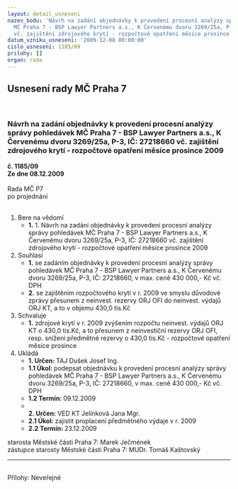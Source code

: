 ```yaml
---
layout: detail_usneseni
nazev_bodu: 'Návrh na zadání objednávky k provedení procesní analýzy správy pohledávek
  MČ Praha 7 - BSP Lawyer Partners a.s., K Červenému dvoru 3269/25a, P-3,   IČ: 27218660
  vč. zajištění zdrojového krytí - rozpočtové opatření měsíce prosince 2009'
datum_vzniku_usneseni: '2009-12-08 00:00:00'
cislo_usneseni: 1185/09
prilohy: []
organ: rada
---
```

<div id="ucUsn_pList" class="usn">
	<span><h2>Usnesení rady MČ Praha 7 </h2>
<br></span><div class="standBody">
<span><h3>Návrh na zadání objednávky k provedení procesní analýzy správy pohledávek MČ Praha 7 - BSP Lawyer Partners a.s., K Červenému dvoru 3269/25a, P-3,   IČ: 27218660 vč. zajištění zdrojového krytí - rozpočtové opatření měsíce prosince 2009</h3></span><div class="center">
		<strong>č. 1185/09</strong><br>
	</div>
<div class="center">
		<strong>Ze dne 08.12.2009</strong><br><br>
	</div>Rada MČ P7<br> po projednání<br><br><ol>
<li>Bere na vědomí<ul><li>
<strong>1.</strong> 1.      Návrh na zadání objednávky k provedení procesní analýzy správy pohledávek  MČ Praha 7 - BSP Lawyer Partners a.s., K Červenému dvoru 3269/25a, P-3,     IČ: 27218660 vč. zajištění zdrojového krytí - rozpočtové opatření měsíce  prosince 2009</li></ul>
</li>
<li>Souhlasí<ul>
<li>
<strong>1.</strong> se zadáním objednávky k provedení procesní analýzy správy pohledávek MČ Praha 7 - BSP Lawyer Partners a.s., K Červenému dvoru 3269/25a, P-3,             IČ: 27218660, v max. ceně 430 000,- Kč vč. DPH</li>
<li>
<strong>2.</strong> se zajištěním rozpočtového krytí v r. 2009 ve smyslu důvodové zprávy přesunem z neinvest. rezervy ORJ OFI do neinvest. výdajů ORJ KT, a to v objemu        430,0 tis.Kč</li>
</ul>
</li>
<li>Schvaluje<ul><li>
<strong>1.</strong> zdrojové krytí v r. 2009 zvýšením rozpočtu neinvest. výdajů ORJ KT o          430,0 tis.Kč, a to přesunem z neinvestiční rezervy ORJ OFI, resp. snížení předmětné rezervy o 430,0 tis.Kč - rozpočtové opatření měsíce prosince</li></ul>
</li>
<li>Ukládá<ul>
<li>
<strong>1. Určen: </strong>TAJ Dušek Josef Ing.</li>
<li>
<strong>1.1 Úkol: </strong>podepsat objednávku k provedení procesní analýzy správy pohledávek    MČ Praha 7 - BSP Lawyer Partners a.s., K Červenému dvoru 3269/25a,     P-3, IČ: 27218660, v max. ceně 430 000,- Kč vč. DPH </li>
<li>
<strong>1.2 Termín: </strong>09.12.2009</li>
<li>
<strong><br>2. Určen: </strong>VED KT Jelínková Jana Mgr.</li>
<li>
<strong>2.1 Úkol: </strong>zajistit proplacení předmětného výdaje v r. 2009</li>
<li>
<strong>2.2 Termín: </strong>23.12.2009</li>
</ul>
</li>
</ol>starosta Městské části Praha 7: Marek Ječmének<br>zástupce starosty Městské části Praha 7: MUDr. Tomáš Kaštovský <hr>
<br>Přílohy: Neveřejné</div>
</div>